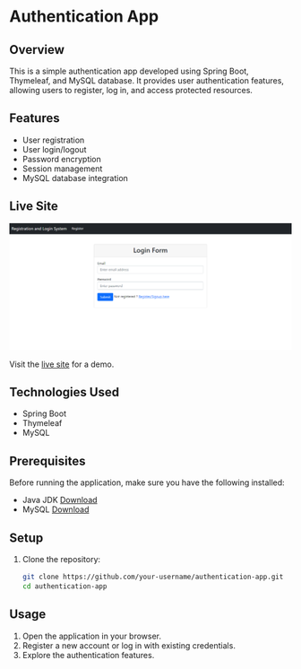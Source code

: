 # Authentication App

## Overview
This is a simple authentication app developed using Spring Boot, Thymeleaf, and MySQL database. It provides user authentication features, allowing users to register, log in, and access protected resources.

## Features
- User registration
- User login/logout
- Password encryption
- Session management
- MySQL database integration

## Live Site
[![Live Site](images/springboot-auth-app-homepage.png)](https://springboot-auth-app.up.railway.app/)

Visit the [live site](https://springboot-auth-app.up.railway.app/) for a demo.

## Technologies Used
- Spring Boot
- Thymeleaf
- MySQL

## Prerequisites
Before running the application, make sure you have the following installed:
- Java JDK [Download](https://www.oracle.com/java/technologies/javase-downloads.html)
- MySQL [Download](https://dev.mysql.com/downloads/)

## Setup
1. Clone the repository:
   ```bash
   git clone https://github.com/your-username/authentication-app.git
   cd authentication-app

## Usage
1. Open the application in your browser.
2. Register a new account or log in with existing credentials.
3. Explore the authentication features.
